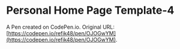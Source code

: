 # Personal Home Page  Template-4

A Pen created on CodePen.io. Original URL: [https://codepen.io/refik48/pen/OJOGwYM](https://codepen.io/refik48/pen/OJOGwYM).

